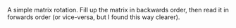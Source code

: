 A simple matrix rotation. Fill up the matrix in backwards order, then read it in forwards order (or vice-versa, but I found this way clearer).
